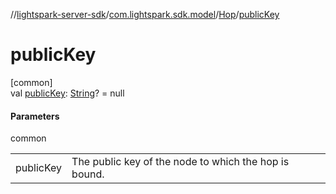 //[lightspark-server-sdk](../../../index.md)/[com.lightspark.sdk.model](../index.md)/[Hop](index.md)/[publicKey](public-key.md)

# publicKey

[common]\
val [publicKey](public-key.md): [String](https://kotlinlang.org/api/latest/jvm/stdlib/kotlin/-string/index.html)? = null

#### Parameters

common

| | |
|---|---|
| publicKey | The public key of the node to which the hop is bound. |
